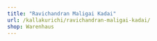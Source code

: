 ```yaml
---
title: "Ravichandran Maligai Kadai"
url: /kallakurichi/ravichandran-maligai-kadai/
shop: Warenhaus
---
```

